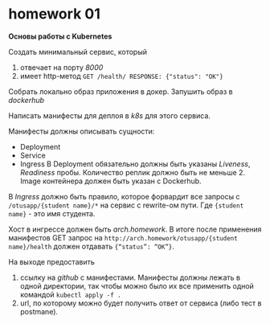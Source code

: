# homework 01
**Основы работы с Kubernetes**

Создать минимальный сервис, который
1. отвечает на порту *8000*
1. имеет http-метод
`GET /health/
RESPONSE: {"status": "OK"}`

Cобрать локально образ приложения в докер.
Запушить образ в *dockerhub*

Написать манифесты для деплоя в *k8s* для этого сервиса.

Манифесты должны описывать сущности:
* Deployment
* Service 
* Ingress
В Deployment обязательно должны быть указаны _Liveness_, _Readiness_ пробы.
Количество реплик должно быть не меньше 2. Image контейнера должен быть указан с Dockerhub.

В _Ingress_ должно быть правило, которое форвардит все запросы с `/otusapp/{student name}/*` на сервис с rewrite-ом пути. Где `{student name}` - это имя студента.

Хост в ингрессе должен быть *arch.homework*. В итоге после применения манифестов GET запрос на `http://arch.homework/otusapp/{student name}/health` должен отдавать `{“status”: “OK”}`.

На выходе предоставить
1. ссылку на *github* c манифестами. Манифесты должны лежать в одной директории, так чтобы можно было их все применить одной командой `kubectl apply -f .`
1. url, по которому можно будет получить ответ от сервиса (либо тест в postmanе).
